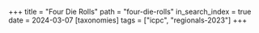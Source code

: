+++
title = "Four Die Rolls"
path = "four-die-rolls"
in_search_index = true
date = 2024-03-07
[taxonomies]
tags = ["icpc", "regionals-2023"]
+++

